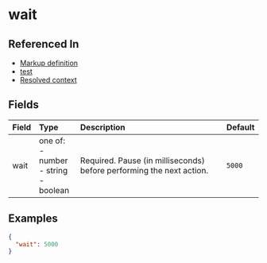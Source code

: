 
# wait



## Referenced In

- [Markup definition](/docs/references/schemas/Markup%20definition)
- [test](/docs/references/schemas/test)
- [Resolved context](/docs/references/schemas/Resolved%20context)

## Fields

Field | Type | Description | Default
:-- | :-- | :-- | :--
wait | one of:<br/>- number<br/>- string<br/>- boolean | Required. Pause (in milliseconds) before performing the next action. | `5000`

## Examples

```json
{
  "wait": 5000
}
```
